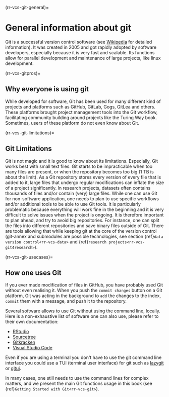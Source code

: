 (rr-vcs-git-general)=
# General information about git

Git is a successful version control software (see [Wikipedia](https://en.wikipedia.org/wiki/Git) for detailed information).
It was created in 2005 and got rapidly adopted by software developers, especially because it is very fast and scalable. 
Its functions allow for parallel development and maintenance of large projects, like linux development.

(rr-vcs-gitpros)=
## Why everyone is using git

While developed for software, Git has been used for many different kind of projects and platforms such as GitHub, GitLab, Gogs, GitLea and others. 
These platforms brought project management tools into the Git workflow, facilitating community building around projects like the Turing Way book. 
Sometimes, users of these platform do not even know about Git. 

(rr-vcs-git-limitations)=
## Git Limitations

Git is not magic and it is good to know about its limitations.
Especially, Git works best with small text files.
Git starts to be impracticable when too many files are present, or when the repository becomes too big (1 TB is about the limit).
As a Git repository stores every version of every file that is added to it, large files that undergo regular modifications can inflate the size of a·project significantly.
In research projects, datasets often contains thousands of files and/or contain (very) large files.
While one can use Git for non-software application, one needs to plan to use specific workflows and/or additional tools to be able to use Git tools.
It is particularly problematic because everything will work fine in the beginning and it is very difficult to solve issues when the project is ongoing.
It is therefore important to plan ahead, and try to avoid big repositories.
For instance, one can split the files into different repositories and save binary files outside of Git.
There are tools allowing that while keeping git at the core of the version control (git-annex and submodules are possible technologies, see section {ref}`data version control<rr-vcs-data>` and {ref}`research projects<rr-vcs-git4research>`).



(rr-vcs-git-usecases)=
## How one uses Git

If you ever made modification of files in GitHub, you have probably used Git without even realising it.
When you push the `commit changes` button on a Git platform, Git was acting in the background to `add` the changes to the index,
`commit` them with a message, and push it to the repository.

Several software allows to use Git without using the command line, locally.
Here is a non-exhaustive list of software one can also use, please refer to their own documentation:

- [RStudio](https://posit.co/products/open-source/rstudio/)
- [Sourcetree](https://www.sourcetreeapp.com/)
- [Gitkracken](https://www.gitkraken.com/)
- [Visual Studio Code](https://en.wikipedia.org/wiki/Visual_Studio_Code)

Even if you are using a terminal you don't have to use the git command line interface you could use a TUI (terminal user interface) for git such as [lazygit](https://github.com/jesseduffield/lazygit) or [gitui](https://github.com/extrawurst/gitui).

In many cases, one still needs to use the command lines for complex matters, and we present the main Git functions usage in this book (see {ref}`Getting Started with Git<rr-vcs-git>`). 
